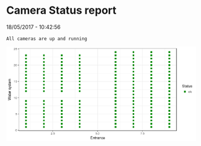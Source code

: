 Camera Status report
================
18/05/2017 - 10:42:56

    All cameras are up and running

![](camreport_files/figure-markdown_github/unnamed-chunk-2-1.png)
